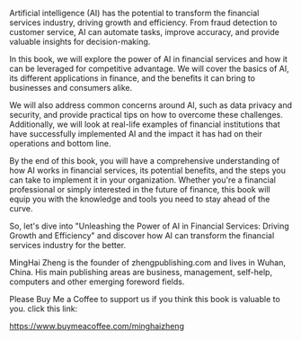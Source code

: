 
Artificial intelligence (AI) has the potential to transform the financial services industry, driving growth and efficiency. From fraud detection to customer service, AI can automate tasks, improve accuracy, and provide valuable insights for decision-making.

In this book, we will explore the power of AI in financial services and how it can be leveraged for competitive advantage. We will cover the basics of AI, its different applications in finance, and the benefits it can bring to businesses and consumers alike.

We will also address common concerns around AI, such as data privacy and security, and provide practical tips on how to overcome these challenges. Additionally, we will look at real-life examples of financial institutions that have successfully implemented AI and the impact it has had on their operations and bottom line.

By the end of this book, you will have a comprehensive understanding of how AI works in financial services, its potential benefits, and the steps you can take to implement it in your organization. Whether you're a financial professional or simply interested in the future of finance, this book will equip you with the knowledge and tools you need to stay ahead of the curve.

So, let's dive into "Unleashing the Power of AI in Financial Services: Driving Growth and Efficiency" and discover how AI can transform the financial services industry for the better.

MingHai Zheng is the founder of zhengpublishing.com and lives in Wuhan, China. His main publishing areas are business, management, self-help, computers and other emerging foreword fields.

Please Buy Me a Coffee to support us if you think this book is valuable to you. click this link:

https://www.buymeacoffee.com/minghaizheng
